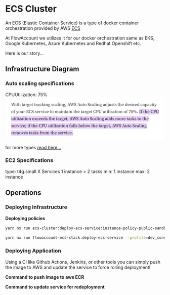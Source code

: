 # ECS Cluster

An ECS (Elastic Container Service) is a type of docker container orchestration provided by AWS
[ECS](https://aws.amazon.com/ecs/)

At FlowAccount we utilizes it for our docker orchestration same as EKS, Google Kubernetes, Azure Kubernetes and Redhat Openshift etc.

Here is our story...

## Infrastructure Diagram





### Auto scaling specifications

CPUUtilization: 75%
![CPU-UTILIZATION](./src/assets/images/cpu-utilization-scaling.png)

for more types [read here...](https://mafiaguy.medium.com/a-complete-guide-on-how-to-autoscale-your-ecs-based-application-using-cdk-36d5e0ec46da#:~:text=If%20the%20CPU%20utilization%20exceeds,based%20on%20a%20specific%20metric)

### EC2 Specifications
type: t4g.small
X Services
1 instance > 2 tasks
min: 1 instance
max: 2 instance

## Operations




### Deploying Infrastructure


**Deploying policies**

```bash
yarn nx run ecs-cluster:deploy-ecs-service:instance-policy-public-sandbox --profile=dev_console --stage=sandbox
```

```bash
yarn nx run flowaccount-ecs-stack:deploy-ecs-service --profile=dev_console --configuration=cluster-sandbox --stackName=servcice-a-production-service --stage=sandbox --serviceName=service-sandbox- --asgName=sandbox-cluster-default --cpu=512 --memory=400 --imageName=service-sandbox --targetGroupArn=arn:aws:elasticloadbalancing:ap-southeast-1:697698820969:targetgroup/openapi-a-tg/47cbbb25a29e50ea
```

### Deploying Application

Using a CI like Github Actions, Jenkins, or other tools you can simply push the image to AWS and update the service to force rolling deployment!

**Command to push image to aws ECR**



**Command to update service for redeployment**




